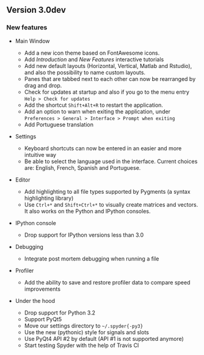 ## Version 3.0dev

### New features

* Main Window
  * Add a new icon theme based on FontAwesome icons.
  * Add *Introduction* and *New Features* interactive tutorials
  * Add new default layouts (Horizontal, Vertical, Matlab and Rstudio), and also the possibility to name custom layouts.
  * Panes that are tabbed next to each other can now be rearranged by drag and drop.
  * Check for updates at startup and also if you go to the menu entry `Help > Check for updates`
  * Add the shortcut `Shift+Alt+R` to restart the application.
  * Add an option to warn when exiting the application, under `Preferences > General > Interface > Prompt when exiting`
  * Add Portuguese translation

* Settings
  * Keyboard shortcuts can now be entered in an easier and more intuitive way
  * Be able to select the language used in the interface. Current choices are: English, French, Spanish and Portuguese.

* Editor
  * Add highlighting to all file types supported by Pygments (a syntax highlighting library)
  * Use `Ctrl+*` and `Shift+Ctrl+*` to visually create matrices and vectors. It also works on the Python and IPython consoles.

* IPython console
  * Drop support for IPython versions less than 3.0

* Debugging
  * Integrate post mortem debugging when running a file

* Profiler
  * Add the ability to save and restore profiler data to compare speed improvements

* Under the hood
  * Drop support for Python 3.2
  * Support PyQt5
  * Move our settings directory to `~/.spyder{-py3}`
  * Use the new (pythonic) style for signals and slots
  * Use PyQt4 API #2 by default (API #1 is not supported anymore)
  * Start testing Spyder with the help of Travis CI